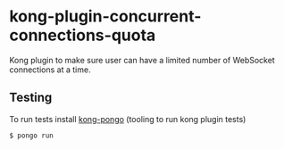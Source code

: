 # kong-plugin-concurrent-connections-quota

Kong plugin to make sure user can have a limited number of WebSocket connections at a time.

## Testing

To run tests install
[kong-pongo](https://github.com/Kong/kong-pongo#installation)
(tooling to run kong plugin tests)

```sh
$ pongo run
```
